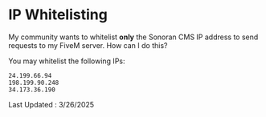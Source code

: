 # IP Whitelisting

My community wants to whitelist **only** the Sonoran CMS IP address to send requests to my FiveM server. How can I do this?

You may whitelist the following IPs:

```
24.199.66.94
198.199.90.248
34.173.36.190
```

Last Updated : 3/26/2025
